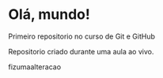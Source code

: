 # Olá, mundo!
 Primeiro repositorio no curso de Git e GitHub
 
Repositorio criado durante uma aula ao vivo.

fizumaalteracao
